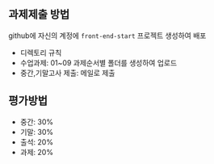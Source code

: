 
## 과제제출 방법

github에 자신의 계정에 `front-end-start` 프로젝트 생성하여 배포

* 디렉토리 규칙
* 수업과제: 01~09 과제순서별 폴더를 생성하여 업로드
* 중간,기말고사 제출: 메일로 제출


## 평가방법

* 중간: 30%
* 기말: 30%
* 출석: 20%
* 과제: 20%
